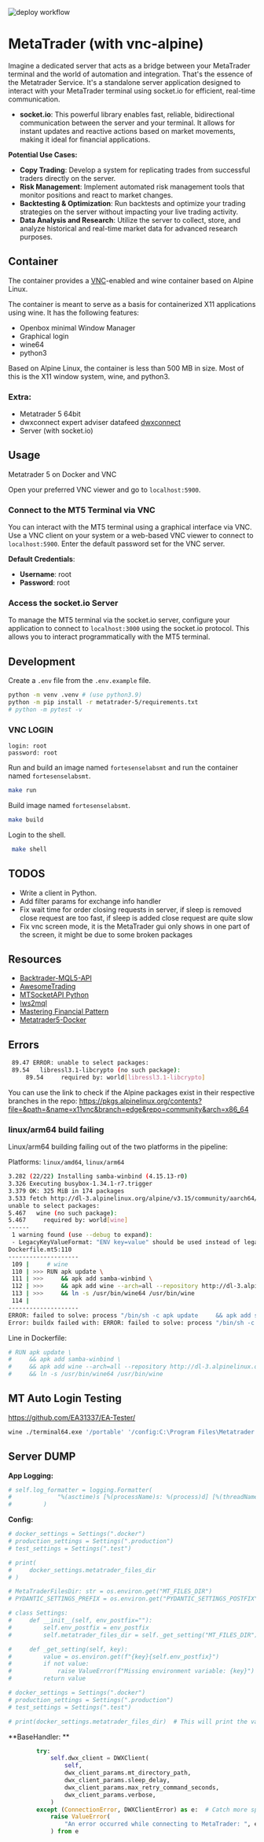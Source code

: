 ![deploy workflow](https://github.com/FortesenseLabs/metatrader-terminal/actions/workflows/deploy.yml/badge.svg)

# MetaTrader (with vnc-alpine)

Imagine a dedicated server that acts as a bridge between your MetaTrader terminal and the world of automation and integration. That's the essence of the Metatrader Service. It's a standalone server application designed to interact with your MetaTrader terminal using socket.io for efficient, real-time communication.

- **socket.io**: This powerful library enables fast, reliable, bidirectional communication between the server and your terminal. It allows for instant updates and reactive actions based on market movements, making it ideal for financial applications.

**Potential Use Cases:**

- **Copy Trading**: Develop a system for replicating trades from successful traders directly on the server.
- **Risk Management**: Implement automated risk management tools that monitor positions and react to market changes.
- **Backtesting & Optimization**: Run backtests and optimize your trading strategies on the server without impacting your live trading activity.
- **Data Analysis and Research**: Utilize the server to collect, store, and analyze historical and real-time market data for advanced research purposes.

## Container

The container provides a [VNC](https://en.wikipedia.org/wiki/Virtual_Network_Computing)-enabled and wine container based on Alpine Linux.

The container is meant to serve as a basis for containerized X11 applications using wine. It has the following features:

- Openbox minimal Window Manager
- Graphical login
- wine64
- python3

Based on Alpine Linux, the container is less than 500 MB in size. Most of this is the X11 window system, wine, and python3.

### Extra:

- Metatrader 5 64bit
- dwxconnect expert adviser datafeed [dwxconnect](https://github.com/darwinex/dwxconnect)
- Server (with socket.io)

## Usage

Metatrader 5 on Docker and VNC

Open your preferred VNC viewer and go to `localhost:5900`.

### Connect to the MT5 Terminal via VNC

You can interact with the MT5 terminal using a graphical interface via VNC. Use a VNC client on your system or a web-based VNC viewer to connect to `localhost:5900`. Enter the default password set for the VNC server.

**Default Credentials**:

- **Username**: root
- **Password**: root

### Access the socket.io Server

To manage the MT5 terminal via the socket.io server, configure your application to connect to `localhost:3000` using the socket.io protocol. This allows you to interact programmatically with the MT5 terminal.

## Development

Create a `.env` file from the `.env.example` file.

```bash
python -m venv .venv # (use python3.9)
python -m pip install -r metatrader-5/requirements.txt
# python -m pytest -v
```

### VNC LOGIN

```
login: root
password: root
```

Run and build an image named `fortesenselabsmt` and run the container named `fortesenselabsmt`.

```bash
make run
```

Build image named `fortesenselabsmt`.

```bash
make build
```

Login to the shell.

```bash
 make shell
```

## TODOS

- Write a client in Python.
- Add filter params for exchange info handler
- Fix wait time for order closing requests in server, if sleep is removed close request are too fast, if sleep is added close request are quite slow
- Fix vnc screen mode, it is the MetaTrader gui only shows in one part of the screen, it might be due to some broken packages

## Resources

- [Backtrader-MQL5-API](https://github.com/AwesomeTrading/Backtrader-MQL5-API)
- [AwesomeTrading](https://github.com/orgs/AwesomeTrading/)
- [MTSocketAPI Python](https://www.mtsocketapi.com/doc5/for_developers/Python.html)
- [lws2mql](https://github.com/AwesomeTrading/lws2mql)
- [Mastering Financial Pattern](https://www.oreilly.com/library/view/mastering-financial-pattern/9781098120467/ch01.html)
- [Metatrader5-Docker](https://github.com/ejtraderLabs/Metatrader5-Docker)

## Errors

```bash
 89.47 ERROR: unable to select packages:
 89.54   libressl3.1-libcrypto (no such package):
     89.54     required by: world[libressl3.1-libcrypto]
```

You can use the link to check if the Alpine packages exist in their respective branches in the repo:
https://pkgs.alpinelinux.org/contents?file=&path=&name=x11vnc&branch=edge&repo=community&arch=x86_64

### linux/arm64 build failing

Linux/arm64 building failing out of the two platforms in the pipeline:

Platforms: `linux/amd64`, `linux/arm64`

```bash
3.282 (22/22) Installing samba-winbind (4.15.13-r0)
3.326 Executing busybox-1.34.1-r7.trigger
3.379 OK: 325 MiB in 174 packages
3.533 fetch http://dl-3.alpinelinux.org/alpine/v3.15/community/aarch64/APKINDEX.tar.gz
unable to select packages:
5.467   wine (no such package):
5.467     required by: world[wine]
------
 1 warning found (use --debug to expand):
 - LegacyKeyValueFormat: "ENV key=value" should be used instead of legacy "ENV key value" format (line 33)
Dockerfile.mt5:110
--------------------
 109 |     # wine
 110 | >>> RUN apk update \
 111 | >>>     && apk add samba-winbind \
 112 | >>>     && apk add wine --arch=all --repository http://dl-3.alpinelinux.org/alpine/v3.15/community/ \
 113 | >>>     && ln -s /usr/bin/wine64 /usr/bin/wine
 114 |
--------------------
ERROR: failed to solve: process "/bin/sh -c apk update     && apk add samba-winbind     && apk add wine --arch=all --repository http://dl-3.alpinelinux.org/alpine/v3.15/community/     && ln -s /usr/bin/wine64 /usr/bin/wine" did not complete successfully: exit code: 1
Error: buildx failed with: ERROR: failed to solve: process "/bin/sh -c apk update     && apk add samba-winbind     && apk add wine --arch=all --repository http://dl-3.alpinelinux.org/alpine/v3.15/community/     && ln -s /usr/bin/wine64 /usr/bin/wine" did not complete successfully: exit code: 1
```

Line in Dockerfile:

```Dockerfile
# RUN apk update \
#     && apk add samba-winbind \
#     && apk add wine --arch=all --repository http://dl-3.alpinelinux.org/alpine/v3.15/community/ \
#     && ln -s /usr/bin/wine64 /usr/bin/wine
```

## MT Auto Login Testing

https://github.com/EA31337/EA-Tester/

```bash
wine ./terminal64.exe '/portable' '/config:C:\Program Files\Metatrader 5\Config\common-config-custom.ini'
```

## Server DUMP

**App Logging:**

```python
# self.log_formatter = logging.Formatter(
#             "%(asctime)s [%(processName)s: %(process)d] [%(threadName)s: %(thread)d] [%(levelname)s] %(name)s: %(message)s"
#         )
```

**Config:**

```python
# docker_settings = Settings(".docker")
# production_settings = Settings(".production")
# test_settings = Settings(".test")

# print(
#     docker_settings.metatrader_files_dir
# )

# MetaTraderFilesDir: str = os.environ.get("MT_FILES_DIR")
# PYDANTIC_SETTINGS_PREFIX = os.environ.get("PYDANTIC_SETTINGS_POSTFIX", "")

# class Settings:
#     def __init__(self, env_postfix=""):
#         self.env_postfix = env_postfix
#         self.metatrader_files_dir = self._get_setting("MT_FILES_DIR")

#     def _get_setting(self, key):
#         value = os.environ.get(f"{key}{self.env_postfix}")
#         if not value:
#             raise ValueError(f"Missing environment variable: {key}")
#         return value

# docker_settings = Settings(".docker")
# production_settings = Settings(".production")
# test_settings = Settings(".test")

# print(docker_settings.metatrader_files_dir)  # This will print the value from the .docker environment variable
```

**BaseHandler: **

```python
        try:
            self.dwx_client = DWXClient(
                self,
                dwx_client_params.mt_directory_path,
                dwx_client_params.sleep_delay,
                dwx_client_params.max_retry_command_seconds,
                dwx_client_params.verbose,
            )
        except (ConnectionError, DWXClientError) as e:  # Catch more specific errors
            raise ValueError(
                "An error occurred while connecting to MetaTrader: ", e
            ) from e
```
